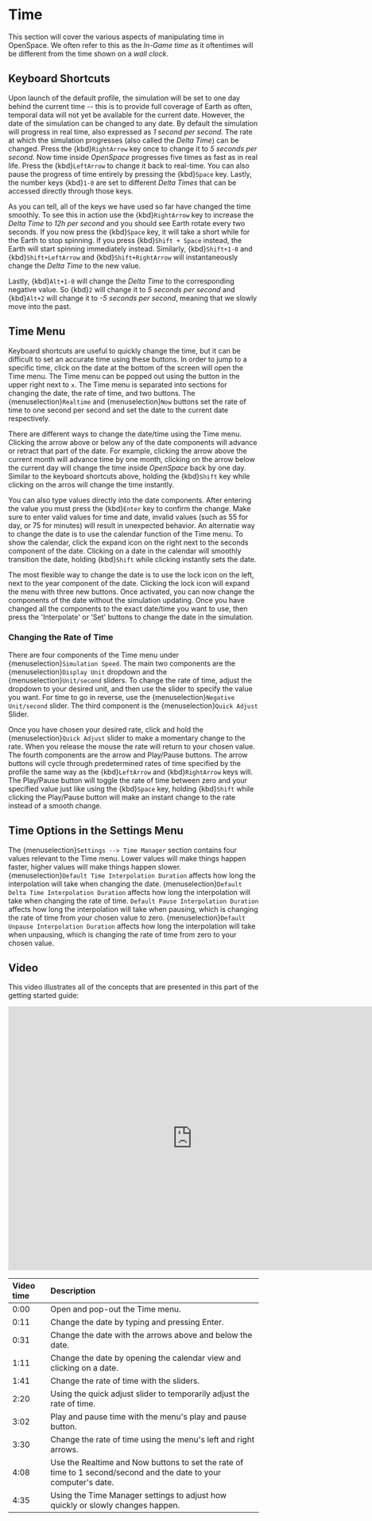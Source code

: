 # Time
This section will cover the various aspects of manipulating time in OpenSpace. We often refer to this as the _In-Game time_ as it oftentimes will be different from the time shown on a _wall clock_.


## Keyboard Shortcuts
Upon launch of the default profile, the simulation will be set to one day behind the current time -- this is to provide full coverage of Earth as often, temporal data will not yet be available for the current date. However, the date of the simulation can be changed to any date. By default the simulation will progress in real time, also expressed as _1 second per second_. The rate at which the simulation progresses (also called the _Delta Time_) can be changed. Press the {kbd}`RightArrow` key once to change it to _5 seconds per second_. Now time inside _OpenSpace_ progresses five times as fast as in real life. Press the {kbd}`LeftArrow` to change it back to real-time. You can also pause the progress of time entirely by pressing the {kbd}`Space` key. Lastly, the number keys {kbd}`1-0` are set to different _Delta Times_ that can be accessed directly through those keys.

As you can tell, all of the keys we have used so far have changed the time smoothly. To see this in action use the {kbd}`RightArrow` key to increase the _Delta Time_ to _12h per second_ and you should see Earth rotate every two seconds. If you now press the {kbd}`Space` key, it will take a short while for the Earth to stop spinning. If you press {kbd}`Shift + Space` instead, the Earth will start spinning immediately instead. Similarly, {kbd}`Shift+1-0` and {kbd}`Shift+LeftArrow` and {kbd}`Shift+RightArrow` will instantaneously change the _Delta Time_ to the new value.

Lastly, {kbd}`Alt+1-0` will change the _Delta Time_ to the corresponding negative value. So {kbd}`2` will change it to _5 seconds per second_ and {kbd}`Alt+2` will change it to _-5 seconds per second_, meaning that we slowly move into the past.


## Time Menu
Keyboard shortcuts are useful to quickly change the time, but it can be difficult to set an accurate time using these buttons. In order to jump to a specific time, click on the date at the bottom of the screen will open the Time menu. The Time menu can be popped out using the button in the upper right next to `x`. The Time menu is separated into sections for changing the date, the rate of time, and two buttons. The {menuselection}`Realtime` and {menuselection}`Now` buttons set the rate of time to one second per second and set the date to the current date respectively.

There are different ways to change the date/time using the Time menu. Clicking the arrow above or below any of the date components will advance or retract that part of the date. For example, clicking the arrow above the current month will advance time by one month, clicking on the arrow below the current day will change the time inside _OpenSpace_ back by one day. Similar to the keyboard shortcuts above, holding the {kbd}`Shift` key while clicking on the arros will change the time instantly.

You can also type values directly into the date components. After entering the value you must press the {kbd}`Enter` key to confirm the change. Make sure to enter valid values for time and date, invalid values (such as 55 for day, or 75 for minutes) will result in unexpected behavior. An alternatie way to change the date is to use the calendar function of the Time menu. To show the calendar, click the expand icon on the right next to the seconds component of the date. Clicking on a date in the calendar will smoothly transition the date, holding {kbd}`Shift` while clicking instantly sets the date.

The most flexible way to change the date is to use the lock icon on the left, next to the year component of the date. Clicking the lock icon will expand the menu with three new buttons. Once activated, you can now change the components of the date without the simulation updating. Once you have changed all the components to the exact date/time you want to use, then press the 'Interpolate' or 'Set' buttons to change the date in the simulation.

### Changing the Rate of Time
There are four components of the Time menu under {menuselection}`Simulation Speed`. The main two components are the {menuselection}`Display Unit` dropdown and the {menuselection}`Unit/second` sliders. To change the rate of time, adjust the dropdown to your desired unit, and then use the slider to specify the value you want. For time to go in reverse, use the {menuselection}`Negative Unit/second` slider. The third component is the {menuselection}`Quick Adjust` Slider.

Once you have chosen your desired rate, click and hold the {menuselection}`Quick Adjust` slider to make a momentary change to the rate. When you release the mouse the rate will return to your chosen value. The fourth components are the arrow and Play/Pause buttons. The arrow buttons will cycle through predetermined rates of time specified by the profile the same way as the {kbd}`LeftArrow` and {kbd}`RightArrow` keys will. The Play/Pause button will toggle the rate of time between zero and your specified value just like using the {kbd}`Space` key, holding {kbd}`Shift` while clicking the Play/Pause button will make an instant change to the rate instead of a smooth change.


## Time Options in the Settings Menu
The {menuselection}`Settings --> Time Manager` section contains four values relevant to the Time menu. Lower values will make things happen faster, higher values will make things happen slower. {menuselection}`Default Time Interpolation Duration` affects how long the interpolation will take when changing the date. {menuselection}`Default Delta Time Interpolation Duration` affects how long the interpolation will take when changing the rate of time. `Default Pause Interpolation Duration` affects how long the interpolation will take when pausing, which is changing the rate of time from your chosen value to zero. {menuselection}`Default Unpause Interpolation Duration` affects how long the interpolation will take when unpausing, which is changing the rate of time from zero to your chosen value.


## Video
This video illustrates all of the concepts that are presented in this part of the getting started guide:

<iframe width="740" height="530" src="https://www.youtube.com/embed/z0daNU4OFFA" frameborder="0" allow="autoplay; encrypted-media" allowfullscreen></iframe>

| Video time | Description |
|:-------------|:------------------|
| 0:00 | Open and pop-out the Time menu. |
| 0:11 | Change the date by typing and pressing Enter. |
| 0:31 | Change the date with the arrows above and below the date. |
| 1:11 | Change the date by opening the calendar view and clicking on a date. |
| 1:41 | Change the rate of time with the sliders. |
| 2:20 | Using the quick adjust slider to temporarily adjust the rate of time. |
| 3:02 | Play and pause time with the menu's play and pause button. |
| 3:30 | Change the rate of time using the menu's left and right arrows. |
| 4:08 | Use the Realtime and Now buttons to set the rate of time to 1 second/second and the date to your computer's date. |
| 4:35 | Using the Time Manager settings to adjust how quickly or slowly changes happen. |

